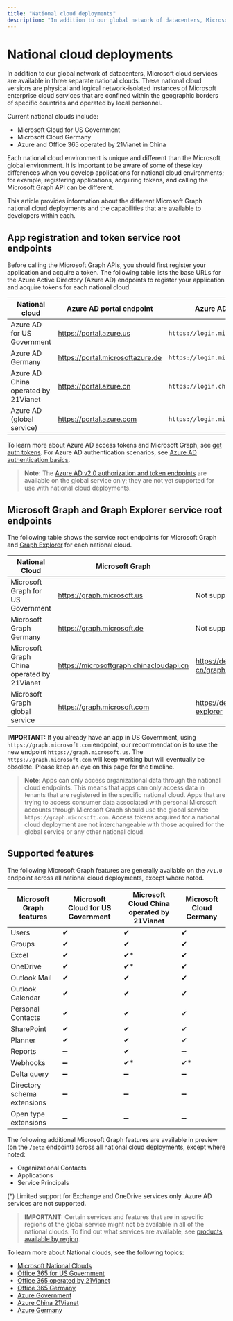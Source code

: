 ```yaml
---
title: "National cloud deployments"
description: "In addition to our global network of datacenters, Microsoft cloud services are available in three separate national clouds. These national cloud versions are physical and logical network-isolated instances of Microsoft enterprise cloud services that are confined within the geographic borders of specific countries and operated by local personnel."
---
```


# National cloud deployments

In addition to our global network of datacenters, Microsoft cloud services are available in three separate national clouds. These national cloud versions are physical and logical network-isolated instances of Microsoft enterprise cloud services that are confined within the geographic borders of specific countries and operated by local personnel.

Current national clouds include:

- Microsoft Cloud for US Government
- Microsoft Cloud Germany
- Azure and Office 365 operated by 21Vianet in China

Each national cloud environment is unique and different than the Microsoft global environment. It is important to be aware of some of these key differences when you develop applications for national cloud environments; for example, registering applications, acquiring tokens, and calling the Microsoft Graph API can be different.

This article provides information about the different Microsoft Graph national cloud deployments and the capabilities that are available to developers within each.

## App registration and token service root endpoints

Before calling the Microsoft Graph APIs, you should first register your application and acquire a token. The following table lists the base URLs for the Azure Active Directory (Azure AD) endpoints to register your application and acquire tokens for each national cloud.

| National cloud | Azure AD portal endpoint| Azure AD endpoint|
|---------------------------|----------------|----------------|
|Azure AD for US Government |https://portal.azure.us|`https://login.microsoftonline.us`|
|Azure AD Germany |https://portal.microsoftazure.de|`https://login.microsoftonline.de`|
|Azure AD China operated by 21Vianet |https://portal.azure.cn|`https://login.chinacloudapi.cn`|
|Azure AD (global service)|https://portal.azure.com |`https://login.microsoftonline.com`|

To learn more about Azure AD access tokens and Microsoft Graph, see [get auth tokens](./auth-overview.md). For Azure AD authentication scenarios, see [Azure AD authentication basics](https://docs.microsoft.com/azure/active-directory/develop/authentication-scenarios).

> **Note:** The [Azure AD v2.0 authorization and token endpoints](https://docs.microsoft.com/azure/active-directory/develop/v2-overview) are available on the global service only; they are not yet supported for use with national cloud deployments.


## Microsoft Graph and Graph Explorer service root endpoints

The following table shows the service root endpoints for Microsoft Graph and [Graph Explorer](https://developer.microsoft.com/graph/graph-explorer) for each national cloud.

| National Cloud | Microsoft Graph | Graph Explorer |
|---------------------------|----------------|----------------|
| Microsoft Graph for US Government | https://graph.microsoft.us | Not supported. |
| Microsoft Graph Germany | https://graph.microsoft.de | Not supported. |
| Microsoft Graph China operated by 21Vianet | https://microsoftgraph.chinacloudapi.cn | https://developer.microsoft.com/zh-cn/graph/graph-explorer-china |
| Microsoft Graph global service | https://graph.microsoft.com | https://developer.microsoft.com/graph/graph-explorer |

 **IMPORTANT:** If you already have an app in US Government, using `https://graph.microsoft.com` endpoint, our recommendation is to use the new endpoint `https://graph.microsoft.us`. The `https://graph.microsoft.com` will keep working but will eventually be obsolete. Please keep an eye on this page for the timeline.

> **Note**: Apps can only access organizational data through the national cloud endpoints. This means that apps can only access data in tenants that are registered in the specific national cloud. Apps that are trying to access consumer data associated with personal Microsoft accounts through Microsoft Graph should use the global service `https://graph.microsoft.com`. Access tokens acquired for a national cloud deployment are not interchangeable with those acquired for the global service or any other national cloud.

## Supported features

The following Microsoft Graph features are generally available on the `/v1.0` endpoint across all national cloud deployments, except where noted.

| Microsoft Graph features | Microsoft Cloud for US Government | Microsoft Cloud China operated by 21Vianet | Microsoft Cloud Germany |
|---------------------------|----------------|----------------|----------------|
| Users | ✔ | ✔ | ✔ |
| Groups | ✔ | ✔ | ✔ |
| Excel | ✔| ✔* | ✔ |
| OneDrive | ✔ | ✔* | ✔ |
| Outlook Mail | ✔ | ✔ | ✔ |
| Outlook Calendar | ✔ | ✔ | ✔ |
| Personal Contacts | ✔ | ✔ | ✔ |
| SharePoint| ✔ | ✔ | ✔ |
| Planner|✔ |✔ |✔ |
| Reports  |➖| ✔ |➖|
| Webhooks  | ➖|✔* |✔* |
| Delta query | ➖ | ➖| ➖ |
|Directory schema extensions |➖|➖|➖|
| Open type extensions|➖|➖|➖|
  
The following additional Microsoft Graph features are available in preview (on the `/beta` endpoint) across all national cloud deployments, except where noted:

* Organizational Contacts
* Applications
* Service Principals

(*) Limited support for Exchange and OneDrive services only. Azure AD services are not supported. 

 > **IMPORTANT:** Certain services and features that are in specific regions of the global service might not be available in all of the national clouds. To find out what services are available, see [products available by region](https://azure.microsoft.com/global-infrastructure/services/?products=all&regions=usgov-non-regional,us-dod-central,us-dod-east,usgov-arizona,usgov-iowa,usgov-texas,usgov-virginia,china-non-regional,china-east,china-east-2,china-north,china-north-2,germany-non-regional,germany-central,germany-northeast).


To learn more about National clouds, see the following topics:
- [Microsoft National Clouds](https://www.microsoft.com/TrustCenter/CloudServices/NationalCloud)
- [Office 365 for US Government](https://docs.microsoft.com/office365/servicedescriptions/office-365-platform-service-description/office-365-us-government/office-365-us-government)
- [Office 365 operated by 21Vianet](https://docs.microsoft.com/office365/servicedescriptions/office-365-platform-service-description/office-365-operated-by-21vianet)
- [Office 365 Germany](https://docs.microsoft.com/office365/servicedescriptions/office-365-platform-service-description/office-365-germany)
- [Azure Government](https://azure.microsoft.com/global-infrastructure/government/)
- [Azure China 21Vianet](https://docs.microsoft.com/azure/china/)
- [Azure Germany](https://docs.microsoft.com/azure/germany/)
